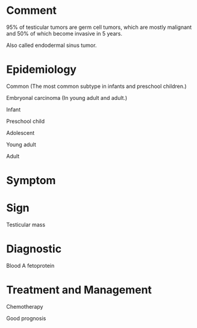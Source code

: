 # Comment

95% of testicular tumors are germ cell tumors, which are mostly malignant and 50% of which become invasive in 5 years.

Also called endodermal sinus tumor.

# Epidemiology

Common
(The most common subtype in infants and preschool children.)

Embryonal carcinoma
(In young adult and adult.)

Infant

Preschool child

Adolescent

Young adult

Adult

# Symptom

# Sign

Testicular mass

# Diagnostic

Blood A fetoprotein

# Treatment and Management

Chemotherapy

Good prognosis
